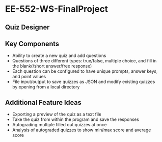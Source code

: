 # EE-552-WS-FinalProject
## Quiz Designer

## Key Components
* Ability to create a new quiz and add questions
* Questions of three different types: true/false, multiple choice, and fill in the blank(/short answer/free response)
* Each question can be configured to have unique prompts, answer keys, and point values
* File input/output to save quizzes as JSON and modify existing quizzes by opening from a local directory


## Additional Feature Ideas
* Exporting a preview of the quiz as a text file
* Take the quiz from within the program and save the responses
* Autograding multiple filled out quizzes at once
* Analysis of autograded quizzes to show min/max score and average score
